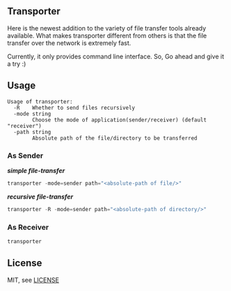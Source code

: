 ## Transporter

Here is the newest addition to the variety of file transfer tools already available. What makes transporter different from others is that the file transfer over the network is extremely fast.

Currently, it only provides command line interface. So, Go ahead and give it a try :)

## Usage

```
Usage of transporter:
  -R	Whether to send files recursively
  -mode string
    	Choose the mode of application(sender/receiver) (default "receiver")
  -path string
    	Absolute path of the file/directory to be transferred
```

### As Sender

***simple file-transfer***
```go
transporter -mode=sender path="<absolute-path of file/>"
```

***recursive file-transfer***
```go
transporter -R -mode=sender path="<absolute-path of directory/>"
```


### As Receiver

```go
transporter
```

## License

MIT, see [LICENSE](https://github.com/pratikju/transporter/blob/master/LICENSE.md)
